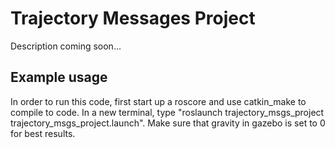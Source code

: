 # Trajectory Messages Project

Description coming soon...

## Example usage
In order to run this code, first start up a roscore and use catkin_make to compile to code. In a new terminal, type "roslaunch trajectory_msgs_project trajectory_msgs_project.launch". Make sure that gravity in gazebo is set to 0 for best results.
